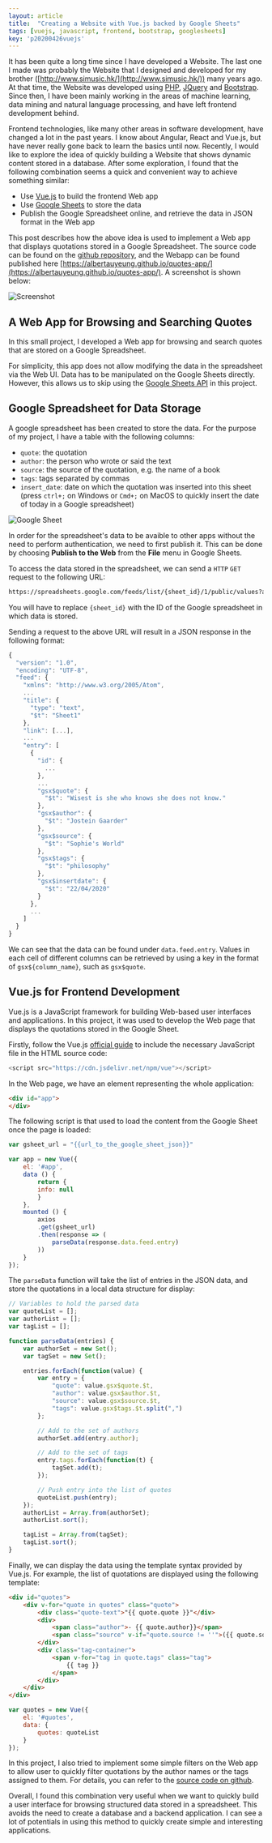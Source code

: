 ```yaml
---
layout: article
title:  "Creating a Website with Vue.js backed by Google Sheets"
tags: [vuejs, javascript, frontend, bootstrap, googlesheets]
key: 'p20200426vuejs'
---
```


It has been quite a long time since I have developed a Website. The last one I made was probably the Website that I designed and developed for my brother ([http://www.simusic.hk/](http://www.simusic.hk/)) many years ago. At that time, the Website was developed using [PHP](https://www.php.net/), [JQuery](https://jquery.com/) and [Bootstrap](https://getbootstrap.com/). Since then, I have been mainly working in the areas of machine learning, data mining and natural language processing, and have left frontend development behind.

Frontend technologies, like many other areas in software development, have changed a lot in the past years. I know about Angular, React and Vue.js, but have never really gone back to learn the basics until now. Recently, I would like to explore the idea of quickly building a Website that shows dynamic content stored in a database. After some exploration, I found that the following combination seems a quick and convenient way to achieve something similar:
- Use [Vue.js](https://vuejs.org/) to build the frontend Web app
- Use [Google Sheets](https://docs.google.com/spreadsheets) to store the data
- Publish the Google Spreadsheet online, and retrieve the data in JSON format in the Web app

This post describes how the above idea is used to implement a Web app that displays quotations stored in a Google Spreadsheet. The source code can be found on the [github repository](https://github.com/albertauyeung/quotes-app), and the Webapp can be found published here [https://albertauyeung.github.io/quotes-app/](https://albertauyeung.github.io/quotes-app/). A screenshot is shown below:

![Screenshot](/assets/images/quote-app-screenshot.png)

## A Web App for Browsing and Searching Quotes

In this small project, I developed a Web app for browsing and search quotes that are stored on a Google Spreadsheet.

For simplicity, this app does not allow modifying the data in the spreadsheet via the Web UI. Data has to be manipulated on the Google Sheets directly. However, this allows us to skip using the [Google Sheets API](https://developers.google.com/sheets/api) in this project.

## Google Spreadsheet for Data Storage

A google spreadsheet has been created to store the data. For the purpose of my project, I have a table with the following columns:

- `quote`: the quotation
- `author`: the person who wrote or said the text
- `source`: the source of the quotation, e.g. the name of a book
- `tags`: tags separated by commas
- `insert_date`: date on which the quotation was inserted into this sheet (press `ctrl+;` on Windows or `Cmd+;` on MacOS to quickly insert the date of today in a Google spreadsheet)

![Google Sheet](/assets/images/gsheet-quotes-screenshot.png)

In order for the spreadsheet's data to be avaible to other apps without the need to perform authentication, we need to first publish it. This can be done by choosing **Publish to the Web** from the **File** menu in Google Sheets.

To access the data stored in the spreadsheet, we can send a `HTTP` `GET` request to the following URL:

```bash
https://spreadsheets.google.com/feeds/list/{sheet_id}/1/public/values?alt=json
```

You will have to replace `{sheet_id}` with the ID of the Google spreadsheet in which data is stored.

Sending a request to the above URL will result in a JSON response in the following format:

```javascript
{
  "version": "1.0",
  "encoding": "UTF-8",
  "feed": {
    "xmlns": "http://www.w3.org/2005/Atom",
    ...
    "title": {
      "type": "text",
      "$t": "Sheet1"
    },
    "link": [...],
    ...
    "entry": [
      {
        "id": {
          ...
        },
        ...
        "gsx$quote": {
          "$t": "Wisest is she who knows she does not know."
        },
        "gsx$author": {
          "$t": "Jostein Gaarder"
        },
        "gsx$source": {
          "$t": "Sophie's World"
        },
        "gsx$tags": {
          "$t": "philosophy"
        },
        "gsx$insertdate": {
          "$t": "22/04/2020"
        }
      },
      ...
    ]
  }
}
```

We can see that the data can be found under `data.feed.entry`. Values in each cell of different columns can be retrieved by using a key in the format of `gsx${column_name}`, such as `gsx$quote`.


## Vue.js for Frontend Development

Vue.js is a JavaScript framework for building Web-based user interfaces and applications. In this project, it was used to develop the Web page that displays the quotations stored in the Google Sheet.

Firstly, follow the Vue.js [official guide](https://vuejs.org/v2/guide/) to include the necessary JavaScript file in the HTML source code:

```javascript
<script src="https://cdn.jsdelivr.net/npm/vue"></script>
```

In the Web page, we have an element representing the whole application:

```html
<div id="app">
</div>
```

The following script is that used to load the content from the Google Sheet once the page is loaded:

```javascript
var gsheet_url = "{{url_to_the_google_sheet_json}}"

var app = new Vue({
    el: '#app',
    data () {
        return {
        info: null
        }
    },
    mounted () {
        axios
        .get(gsheet_url)
        .then(response => (
            parseData(response.data.feed.entry)
        ))
    }
});
```

The `parseData` function will take the list of entries in the JSON data, and store the quotations in a local data structure for display:

```javascript
// Variables to hold the parsed data
var quoteList = [];
var authorList = [];
var tagList = [];

function parseData(entries) {   
    var authorSet = new Set();
    var tagSet = new Set();

    entries.forEach(function(value) {
        var entry = {
            "quote": value.gsx$quote.$t,
            "author": value.gsx$author.$t,
            "source": value.gsx$source.$t,
            "tags": value.gsx$tags.$t.split(",")
        };

        // Add to the set of authors
        authorSet.add(entry.author);

        // Add to the set of tags
        entry.tags.forEach(function(t) {
            tagSet.add(t);
        });

        // Push entry into the list of quotes
        quoteList.push(entry);
    });
    authorList = Array.from(authorSet);
    authorList.sort();

    tagList = Array.from(tagSet);
    tagList.sort();
}
```

Finally, we can display the data using the template syntax provided by Vue.js. For example, the list of quotations are displayed using the following template:

```html
<div id="quotes">
    <div v-for="quote in quotes" class="quote">
        <div class="quote-text">"{{ quote.quote }}"</div>
        <div>
            <span class="author">- {{ quote.author}}</span>
            <span class="source" v-if="quote.source != ''">({{ quote.source }})</span>
        </div>
        <div class="tag-container">
            <span v-for="tag in quote.tags" class="tag">
                {{ tag }}
            </span>
        </div>
    </div>
</div>
```

```javascript
var quotes = new Vue({
    el: '#quotes',
    data: {
        quotes: quoteList
    }
});
```

In this project, I also tried to implement some simple filters on the Web app to allow user to quickly filter quotations by the author names or the tags assigned to them. For details, you can refer to the [source code on github](https://github.com/albertauyeung/quotes-app).

Overall, I found this combination very useful when we want to quickly build a user interface for browsing structured data stored in a spreadsheet. This avoids the need to create a database and a backend application. I can see a lot of potentials in using this method to quickly create simple and interesting applications.
